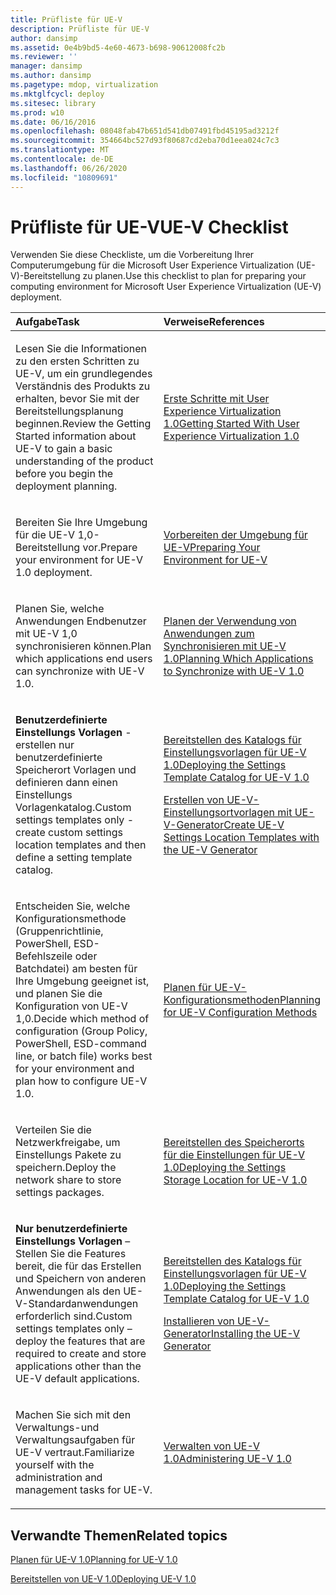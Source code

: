 ```yaml
---
title: Prüfliste für UE-V
description: Prüfliste für UE-V
author: dansimp
ms.assetid: 0e4b9bd5-4e60-4673-b698-90612008fc2b
ms.reviewer: ''
manager: dansimp
ms.author: dansimp
ms.pagetype: mdop, virtualization
ms.mktglfcycl: deploy
ms.sitesec: library
ms.prod: w10
ms.date: 06/16/2016
ms.openlocfilehash: 08048fab47b651d541db07491fbd45195ad3212f
ms.sourcegitcommit: 354664bc527d93f80687cd2eba70d1eea024c7c3
ms.translationtype: MT
ms.contentlocale: de-DE
ms.lasthandoff: 06/26/2020
ms.locfileid: "10809691"
---
```

# <span data-ttu-id="2101c-103">Prüfliste für UE-V</span><span class="sxs-lookup"><span data-stu-id="2101c-103">UE-V Checklist</span></span>


<span data-ttu-id="2101c-104">Verwenden Sie diese Checkliste, um die Vorbereitung Ihrer Computerumgebung für die Microsoft User Experience Virtualization (UE-V)-Bereitstellung zu planen.</span><span class="sxs-lookup"><span data-stu-id="2101c-104">Use this checklist to plan for preparing your computing environment for Microsoft User Experience Virtualization (UE-V) deployment.</span></span>

<table>
<colgroup>
<col width="50%" />
<col width="50%" />
</colgroup>
<thead>
<tr class="header">
<th align="left"><span data-ttu-id="2101c-105">Aufgabe</span><span class="sxs-lookup"><span data-stu-id="2101c-105">Task</span></span></th>
<th align="left"><span data-ttu-id="2101c-106">Verweise</span><span class="sxs-lookup"><span data-stu-id="2101c-106">References</span></span></th>
</tr>
</thead>
<tbody>
<tr class="odd">
<td align="left"><p><span data-ttu-id="2101c-107">Lesen Sie die Informationen zu den ersten Schritten zu UE-V, um ein grundlegendes Verständnis des Produkts zu erhalten, bevor Sie mit der Bereitstellungsplanung beginnen.</span><span class="sxs-lookup"><span data-stu-id="2101c-107">Review the Getting Started information about UE-V to gain a basic understanding of the product before you begin the deployment planning.</span></span></p></td>
<td align="left"><p><a href="getting-started-with-user-experience-virtualization-10.md" data-raw-source="[Getting Started With User Experience Virtualization 1.0](getting-started-with-user-experience-virtualization-10.md)"><span data-ttu-id="2101c-108">Erste Schritte mit User Experience Virtualization 1.0</span><span class="sxs-lookup"><span data-stu-id="2101c-108">Getting Started With User Experience Virtualization 1.0</span></span></a></p></td>
</tr>
<tr class="even">
<td align="left"><p><span data-ttu-id="2101c-109">Bereiten Sie Ihre Umgebung für die UE-V 1,0-Bereitstellung vor.</span><span class="sxs-lookup"><span data-stu-id="2101c-109">Prepare your environment for UE-V 1.0 deployment.</span></span></p></td>
<td align="left"><p><a href="preparing-your-environment-for-ue-v.md" data-raw-source="[Preparing Your Environment for UE-V](preparing-your-environment-for-ue-v.md)"><span data-ttu-id="2101c-110">Vorbereiten der Umgebung für UE-V</span><span class="sxs-lookup"><span data-stu-id="2101c-110">Preparing Your Environment for UE-V</span></span></a></p></td>
</tr>
<tr class="odd">
<td align="left"><p><span data-ttu-id="2101c-111">Planen Sie, welche Anwendungen Endbenutzer mit UE-V 1,0 synchronisieren können.</span><span class="sxs-lookup"><span data-stu-id="2101c-111">Plan which applications end users can synchronize with UE-V 1.0.</span></span></p></td>
<td align="left"><p><a href="planning-which-applications-to-synchronize-with-ue-v-10.md" data-raw-source="[Planning Which Applications to Synchronize with UE-V 1.0](planning-which-applications-to-synchronize-with-ue-v-10.md)"><span data-ttu-id="2101c-112">Planen der Verwendung von Anwendungen zum Synchronisieren mit UE-V 1.0</span><span class="sxs-lookup"><span data-stu-id="2101c-112">Planning Which Applications to Synchronize with UE-V 1.0</span></span></a></p></td>
</tr>
<tr class="even">
<td align="left"><p><strong><span data-ttu-id="2101c-113">Benutzerdefinierte Einstellungs Vorlagen </strong> - erstellen nur benutzerdefinierte Speicherort Vorlagen und definieren dann einen Einstellungs Vorlagenkatalog.</span><span class="sxs-lookup"><span data-stu-id="2101c-113">Custom settings templates only</strong> - create custom settings location templates and then define a setting template catalog.</span></span></p></td>
<td align="left"><p><a href="deploying-the-settings-template-catalog-for-ue-v-10.md" data-raw-source="[Deploying the Settings Template Catalog for UE-V 1.0](deploying-the-settings-template-catalog-for-ue-v-10.md)"><span data-ttu-id="2101c-114">Bereitstellen des Katalogs für Einstellungsvorlagen für UE-V 1.0</span><span class="sxs-lookup"><span data-stu-id="2101c-114">Deploying the Settings Template Catalog for UE-V 1.0</span></span></a></p>
<p><a href="create-ue-v-settings-location-templates-with-the-ue-v-generator.md" data-raw-source="[Create UE-V Settings Location Templates with the UE-V Generator](create-ue-v-settings-location-templates-with-the-ue-v-generator.md)"><span data-ttu-id="2101c-115">Erstellen von UE-V-Einstellungsortvorlagen mit UE-V-Generator</span><span class="sxs-lookup"><span data-stu-id="2101c-115">Create UE-V Settings Location Templates with the UE-V Generator</span></span></a></p></td>
</tr>
<tr class="odd">
<td align="left"><p><span data-ttu-id="2101c-116">Entscheiden Sie, welche Konfigurationsmethode (Gruppenrichtlinie, PowerShell, ESD-Befehlszeile oder Batchdatei) am besten für Ihre Umgebung geeignet ist, und planen Sie die Konfiguration von UE-V 1,0.</span><span class="sxs-lookup"><span data-stu-id="2101c-116">Decide which method of configuration (Group Policy, PowerShell, ESD-command line, or batch file) works best for your environment and plan how to configure UE-V 1.0.</span></span></p></td>
<td align="left"><p><a href="planning-for-ue-v-configuration-methods.md" data-raw-source="[Planning for UE-V Configuration Methods](planning-for-ue-v-configuration-methods.md)"><span data-ttu-id="2101c-117">Planen für UE-V-Konfigurationsmethoden</span><span class="sxs-lookup"><span data-stu-id="2101c-117">Planning for UE-V Configuration Methods</span></span></a></p></td>
</tr>
<tr class="even">
<td align="left"><p><span data-ttu-id="2101c-118">Verteilen Sie die Netzwerkfreigabe, um Einstellungs Pakete zu speichern.</span><span class="sxs-lookup"><span data-stu-id="2101c-118">Deploy the network share to store settings packages.</span></span></p></td>
<td align="left"><p><a href="deploying-the-settings-storage-location-for-ue-v-10.md" data-raw-source="[Deploying the Settings Storage Location for UE-V 1.0](deploying-the-settings-storage-location-for-ue-v-10.md)"><span data-ttu-id="2101c-119">Bereitstellen des Speicherorts für die Einstellungen für UE-V 1.0</span><span class="sxs-lookup"><span data-stu-id="2101c-119">Deploying the Settings Storage Location for UE-V 1.0</span></span></a></p></td>
</tr>
<tr class="odd">
<td align="left"><p><strong><span data-ttu-id="2101c-120">Nur benutzerdefinierte Einstellungs Vorlagen </strong> – Stellen Sie die Features bereit, die für das Erstellen und Speichern von anderen Anwendungen als den UE-V-Standardanwendungen erforderlich sind.</span><span class="sxs-lookup"><span data-stu-id="2101c-120">Custom settings templates only</strong> – deploy the features that are required to create and store applications other than the UE-V default applications.</span></span></p></td>
<td align="left"><p><a href="deploying-the-settings-template-catalog-for-ue-v-10.md" data-raw-source="[Deploying the Settings Template Catalog for UE-V 1.0](deploying-the-settings-template-catalog-for-ue-v-10.md)"><span data-ttu-id="2101c-121">Bereitstellen des Katalogs für Einstellungsvorlagen für UE-V 1.0</span><span class="sxs-lookup"><span data-stu-id="2101c-121">Deploying the Settings Template Catalog for UE-V 1.0</span></span></a></p>
<p><a href="installing-the-ue-v-generator.md" data-raw-source="[Installing the UE-V Generator](installing-the-ue-v-generator.md)"><span data-ttu-id="2101c-122">Installieren von UE-V-Generator</span><span class="sxs-lookup"><span data-stu-id="2101c-122">Installing the UE-V Generator</span></span></a></p></td>
</tr>
<tr class="even">
<td align="left"><p><span data-ttu-id="2101c-123">Machen Sie sich mit den Verwaltungs-und Verwaltungsaufgaben für UE-V vertraut.</span><span class="sxs-lookup"><span data-stu-id="2101c-123">Familiarize yourself with the administration and management tasks for UE-V.</span></span></p></td>
<td align="left"><p><a href="administering-ue-v-10.md" data-raw-source="[Administering UE-V 1.0](administering-ue-v-10.md)"><span data-ttu-id="2101c-124">Verwalten von UE-V 1.0</span><span class="sxs-lookup"><span data-stu-id="2101c-124">Administering UE-V 1.0</span></span></a></p></td>
</tr>
</tbody>
</table>

 

## <span data-ttu-id="2101c-125">Verwandte Themen</span><span class="sxs-lookup"><span data-stu-id="2101c-125">Related topics</span></span>


[<span data-ttu-id="2101c-126">Planen für UE-V 1.0</span><span class="sxs-lookup"><span data-stu-id="2101c-126">Planning for UE-V 1.0</span></span>](planning-for-ue-v-10.md)

[<span data-ttu-id="2101c-127">Bereitstellen von UE-V 1.0</span><span class="sxs-lookup"><span data-stu-id="2101c-127">Deploying UE-V 1.0</span></span>](deploying-ue-v-10.md)

 

 






